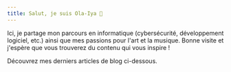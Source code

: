 ```yaml
---
title: Salut, je suis Ola-Iya 👋
---
```


Ici, je partage mon parcours en informatique (cybersécurité, développement logiciel, etc.) ainsi que mes passions pour l'art et la musique. Bonne visite et j'espère que vous trouverez du contenu qui vous inspire !

Découvrez mes derniers articles de blog ci-dessous.